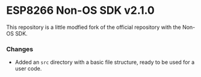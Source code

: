# ESP8266 Non-OS SDK v2.1.0 #

This repository is a little modfied fork of the official repository with the Non-OS SDK.

### Changes ###

- Added an `src` directory with a basic file structure, ready to be used for a user code.